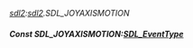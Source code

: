 _[sdl2](../../modules/sdl2/sdl2-module.md):[sdl2](../../modules/sdl2/sdl2-module.md).SDL\_JOYAXISMOTION_
##### Const SDL\_JOYAXISMOTION:[SDL_EventType](../../modules/sdl2/sdl2-sdl_eventtype.md)
